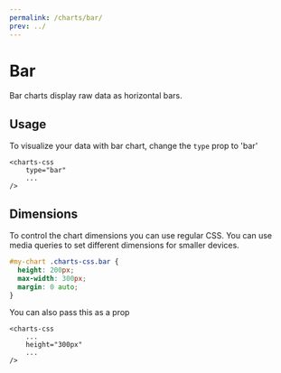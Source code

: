 ```yaml
---
permalink: /charts/bar/
prev: ../
---
```


# Bar

Bar charts display raw data as horizontal bars.

## Usage

To visualize your data with bar chart, change the `type` prop to 'bar'

```vue{2}
<charts-css
    type="bar"
    ...
/>
```

## Dimensions

To control the chart dimensions you can use regular CSS. You can use media queries to set different dimensions for smaller devices.

```css
#my-chart .charts-css.bar {
  height: 200px;
  max-width: 300px;
  margin: 0 auto;
}
```

You can also pass this as a prop

```vue{3}
<charts-css
    ...
    height="300px"
    ...
/>
```
